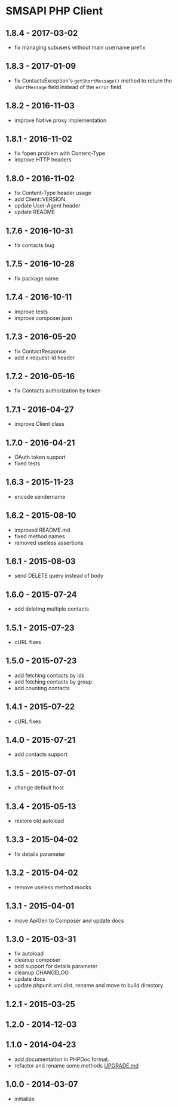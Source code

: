 # SMSAPI PHP Client

## 1.8.4 - 2017-03-02
* fix managing subusers without main username prefix 

## 1.8.3 - 2017-01-09
* fix ContactsException's `getShortMessage()` method to return the `shortMessage` field instead of the `error` field

## 1.8.2 - 2016-11-03
* improve Native proxy implementation

## 1.8.1 - 2016-11-02
* fix fopen problem with Content-Type
* improve HTTP headers

## 1.8.0 - 2016-11-02
* fix Content-Type header usage
* add Client::VERSION
* update User-Agent header
* update README

## 1.7.6 - 2016-10-31
* fix contacts bug

## 1.7.5 - 2016-10-28
* fix package name

## 1.7.4 - 2016-10-11
* improve tests
* improve composer.json

## 1.7.3 - 2016-05-20
* fix ContactResponse
* add x-request-id header

## 1.7.2 - 2016-05-16
* fix Contacts authorization by token

## 1.7.1 - 2016-04-27
* improve Client class

## 1.7.0 - 2016-04-21
* OAuth token support
* fixed tests

## 1.6.3 - 2015-11-23 
* encode sendername

## 1.6.2 - 2015-08-10
* improved README.md
* fixed method names
* removed useless assertions

## 1.6.1 - 2015-08-03
* send DELETE query instead of body

## 1.6.0 - 2015-07-24
* add deleting multiple contacts

## 1.5.1 - 2015-07-23
* cURL fixes

## 1.5.0 - 2015-07-23
* add fetching contacts by ids
* add fetching contacts by group
* add counting contacts

## 1.4.1 - 2015-07-22
* cURL fixes

## 1.4.0 - 2015-07-21
* add contacts support

## 1.3.5 - 2015-07-01
* change default host

## 1.3.4 - 2015-05-13
* restore old autoload

## 1.3.3 - 2015-04-02
* fix details parameter

## 1.3.2 - 2015-04-02
* remove useless method mocks

## 1.3.1 - 2015-04-01
* move ApiGen to Composer and update docs

## 1.3.0 - 2015-03-31
* fix autoload
* cleanup composer
* add support for details parameter
* cleanup CHANGELOG
* update docs
* update phpunit.xml.dist, rename and move to build directory

## 1.2.1 - 2015-03-25

## 1.2.0 - 2014-12-03

## 1.1.0 - 2014-04-23
* add documentation in PHPDoc format.
* refactor and rename some methods [UPGRADE.md](UPGRADE.md)

## 1.0.0 - 2014-03-07
* initialize
